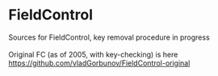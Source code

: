 # FieldControl
Sources for FieldControl, key removal procedure in progress<BR>
<br>
Original FC (as of 2005, with key-checking) is here https://github.com/vladGorbunov/FieldControl-original <br>
